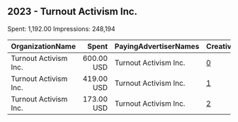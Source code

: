 ## 2023 - Turnout Activism Inc. 
Spent: 1,192.00
Impressions: 248,194

|OrganizationName|Spent|PayingAdvertiserNames|CreativeUrls|Impressions|Genders|AgeBrackets|CountryCodes|BillingAddresses|CandidateBallotInformation|
|:---|---:|:---|:---|---:|:---|:---|:---|:---|:---|
|Turnout Activism Inc.|600.00 USD|Turnout Activism Inc.|[0](https://www.snap.com/political-ads/asset/fef35cb1f13e383e07621142006d110c7b6b3a7a15a15ca75faad619fa791b0a?mediaType=mp4)|210,862||15+|united states|"35 Walden St #3g,Cambridge,02140,US"||
|Turnout Activism Inc.|419.00 USD|Turnout Activism Inc.|[1](https://www.snap.com/political-ads/asset/8002445a6b8d4572c0013125601d5b350847e5419978f37d8c37ae1fbd64eba9?mediaType=mp4)|27,053|FEMALE|18-25|united states|"35 Walden St #3g,Cambridge,02140,US"|TurnUp Activism|
|Turnout Activism Inc.|173.00 USD|Turnout Activism Inc.|[2](https://www.snap.com/political-ads/asset/0672a160184dd2458d41a030eb7b83e1568fabb32b37e46de8759c8ea68d4c6c?mediaType=mp4)|10,279|FEMALE|18-25|united states|"35 Walden St #3g,Cambridge,02140,US"|TurnUp Activism|
